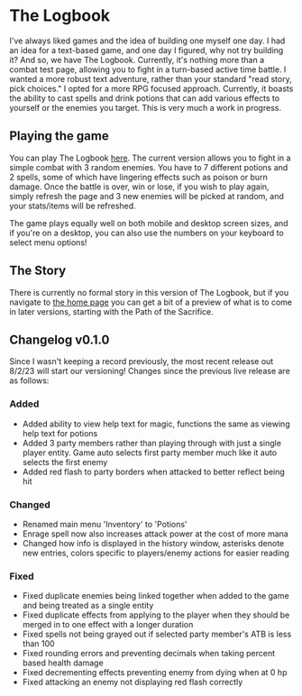 # The Logbook

I've always liked games and the idea of building one myself one day.
I had an idea for a text-based game, and one day I figured, why not try building it?
And so, we have The Logbook. Currently, it's nothing more than a combat test page, 
allowing you to fight in a turn-based active time battle. I wanted a more robust text adventure, 
rather than your standard "read story, pick choices." I opted for a more 
RPG focused approach. Currently, it boasts the ability to cast spells and 
drink potions that can add various effects to yourself or the enemies you target. 
This is very much a work in progress.

## Playing the game
You can play The Logbook [here](https://flint64.github.io/logbook/combat-test).
The current version allows you to fight in a simple combat with 3 random enemies.
You have to 7 different potions and 2 spells, some of which have lingering
effects such as poison or burn damage. Once the battle is over, win or lose,
if you wish to play again, simply refresh the page and 3 new enemies will
be picked at random, and your stats/items will be refreshed.

The game plays equally well on both mobile and desktop screen sizes, and if
you're on a desktop, you can also use the numbers on your keyboard to select
menu options! 

## The Story
There is currently no formal story in this version of The Logbook, but if
you navigate to [the home page](https://flint64.github.io/logbook/) you
can get a bit of a preview of what is to come in later versions, starting
with the Path of the Sacrifice.

## Changelog v0.1.0
Since I wasn't keeping a record previously, the most recent release out 8/2/23
will start our versioning! Changes since the previous live release are as follows:

### Added
- Added ability to view help text for magic, functions the same as viewing help text for potions
- Added 3 party members rather than playing through with just a single player entity. Game auto selects first party member much like it auto selects the first enemy
- Added red flash to party borders when attacked to better reflect being hit

### Changed
- Renamed main menu 'Inventory' to 'Potions'
- Enrage spell now also increases attack power at the cost of more mana
- Changed how info is displayed in the history window, asterisks denote new entries, colors specific to players/enemy actions for easier reading

### Fixed
- Fixed duplicate enemies being linked together when added to the game and being treated as a single entity
- Fixed duplicate effects from applying to the player when they should be merged in to one effect with a longer duration
- Fixed spells not being grayed out if selected party member's ATB is less than 100
- Fixed rounding errors and preventing decimals when taking percent based health damage
- Fixed decrementing effects preventing enemy from dying when at 0 hp
- Fixed attacking an enemy not displaying red flash correctly
